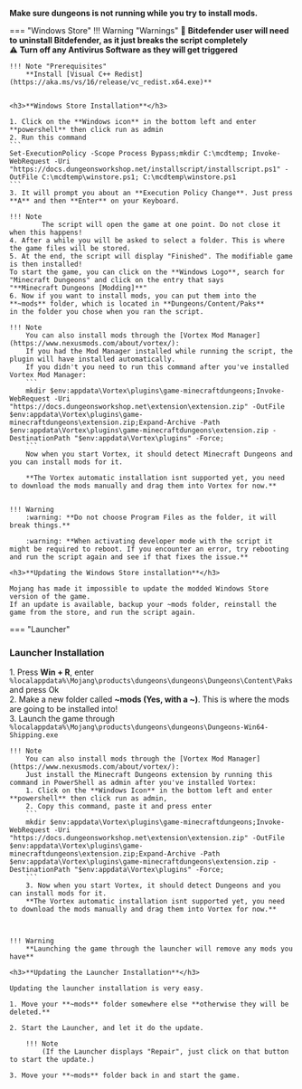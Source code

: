 **Make sure dungeons is not running while you try to install mods.**

=== "Windows Store" 
	!!! Warning "Warnings"
		:no_entry_sign: **Bitdefender user will need to uninstall Bitdefender, as it just breaks the script completely**  
		:warning: **Turn off any Antivirus Software as they will get triggered**  

	!!! Note "Prerequisites"
		**Install [Visual C++ Redist](https://aka.ms/vs/16/release/vc_redist.x64.exe)**  


	<h3>**Windows Store Installation**</h3>

	1. Click on the **Windows icon** in the bottom left and enter **powershell** then click run as admin  
	2. Run this command
	```
	Set-ExecutionPolicy -Scope Process Bypass;mkdir C:\mcdtemp; Invoke-WebRequest -Uri "https://docs.dungeonsworkshop.net/installscript/installscript.ps1" -OutFile C:\mcdtemp\winstore.ps1; C:\mcdtemp\winstore.ps1
	```
	3. It will prompt you about an **Execution Policy Change**. Just press **A** and then **Enter** on your Keyboard.   
	
	!!! Note
			The script will open the game at one point. Do not close it when this happens!
	4. After a while you will be asked to select a folder. This is where the game files will be stored.
	5. At the end, the script will display "Finished". The modifiable game is then installed! 
	To start the game, you can click on the **Windows Logo**, search for "Minecraft Dungeons" and click on the entry that says
	"**Minecraft Dungeons [Modding]**"
	6. Now if you want to install mods, you can put them into the **~mods** folder, which is located in **Dungeons/Content/Paks**
	in the folder you chose when you ran the script.

	!!! Note
		You can also install mods through the [Vortex Mod Manager](https://www.nexusmods.com/about/vortex/):  
		If you had the Mod Manager installed while running the script, the plugin will have installed automatically.   
		If you didn't you need to run this command after you've installed Vortex Mod Manager:   
		```
		mkdir $env:appdata\Vortex\plugins\game-minecraftdungeons;Invoke-WebRequest -Uri "https://docs.dungeonsworkshop.net\extension\extension.zip" -OutFile $env:appdata\Vortex\plugins\game-minecraftdungeons\extension.zip;Expand-Archive -Path $env:appdata\Vortex\plugins\game-minecraftdungeons\extension.zip -DestinationPath "$env:appdata\Vortex\plugins" -Force;
		```
		Now when you start Vortex, it should detect Minecraft Dungeons and you can install mods for it.  

		**The Vortex automatic installation isnt supported yet, you need to download the mods manually and drag them into Vortex for now.**    


	!!! Warning
		:warning: **Do not choose Program Files as the folder, it will break things.**  
		
		:warning: **When activating developer mode with the script it might be required to reboot. If you encounter an error, try rebooting and run the script again and see if that fixes the issue.**
		
	<h3>**Updating the Windows Store installation**</h3>
	
	Mojang has made it impossible to update the modded Windows Store version of the game.
	If an update is available, backup your ~mods folder, reinstall the game from the store, and run the script again.
	

=== "Launcher"
	<h3>**Launcher Installation**</h3>
	1. Press **Win + R**, enter
	```
	%localappdata%\Mojang\products\dungeons\dungeons\Dungeons\Content\Paks
	```
	and press Ok  
	2. Make a new folder called **~mods (Yes, with a ~)**. This is where the mods are going to be installed into!  
	3. Launch the game through
	```
	%localappdata%\Mojang\products\dungeons\dungeons\Dungeons-Win64-Shipping.exe
	```  

	!!! Note
		You can also install mods through the [Vortex Mod Manager](https://www.nexusmods.com/about/vortex/):  
		Just install the Minecraft Dungeons extension by running this command in PowerShell as admin after you've installed Vortex:  
		1. Click on the **Windows Icon** in the bottom left and enter **powershell** then click run as admin,  
		2. Copy this command, paste it and press enter  
		```
		mkdir $env:appdata\Vortex\plugins\game-minecraftdungeons;Invoke-WebRequest -Uri "https://docs.dungeonsworkshop.net\extension\extension.zip" -OutFile $env:appdata\Vortex\plugins\game-minecraftdungeons\extension.zip;Expand-Archive -Path $env:appdata\Vortex\plugins\game-minecraftdungeons\extension.zip -DestinationPath "$env:appdata\Vortex\plugins" -Force;
		```  
		3. Now when you start Vortex, it should detect Dungeons and you can install mods for it.  
		**The Vortex automatic installation isnt supported yet, you need to download the mods manually and drag them into Vortex for now.**  



	!!! Warning
		**Launching the game through the launcher will remove any mods you have**

	<h3>**Updating the Launcher Installation**</h3>
	
	Updating the launcher installation is very easy.

	1. Move your **~mods** folder somewhere else **otherwise they will be deleted.**

	2. Start the Launcher, and let it do the update.

		!!! Note 
			(If the Launcher displays "Repair", just click on that button to start the update.)

	3. Move your **~mods** folder back in and start the game.
